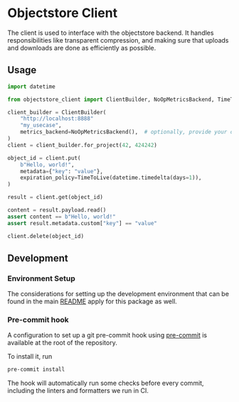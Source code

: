 # Objectstore Client

The client is used to interface with the objectstore backend. It handles
responsibilities like transparent compression, and making sure that uploads and
downloads are done as efficiently as possible.

## Usage

```python
import datetime

from objectstore_client import ClientBuilder, NoOpMetricsBackend, TimeToLive

client_builder = ClientBuilder(
    "http://localhost:8888"
    "my_usecase",
    metrics_backend=NoOpMetricsBackend(),  # optionally, provide your own MetricsBackend implementation
)
client = client_builder.for_project(42, 424242)

object_id = client.put(
    b"Hello, world!",
    metadata={"key": "value"},
    expiration_policy=TimeToLive(datetime.timedelta(days=1)),
)

result = client.get(object_id)

content = result.payload.read()
assert content == b"Hello, world!"
assert result.metadata.custom["key"] == "value"

client.delete(object_id)
```

## Development

### Environment Setup

The considerations for setting up the development environment that can be found in the main [README](../README.md) apply for this package as well.

### Pre-commit hook

A configuration to set up a git pre-commit hook using [pre-commit](https://github.com/pre-commit/pre-commit) is available at the root of the repository.

To install it, run
```sh
pre-commit install
```

The hook will automatically run some checks before every commit, including the linters and formatters we run in CI.
